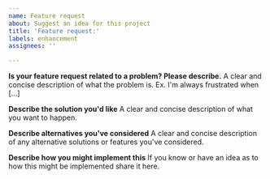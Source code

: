 ```yaml
---
name: Feature request
about: Suggest an idea for this project
title: 'Feature request:'
labels: enhancement
assignees: ''

---
```


**Is your feature request related to a problem? Please describe.**
A clear and concise description of what the problem is. Ex. I'm always frustrated when [...]

**Describe the solution you'd like**
A clear and concise description of what you want to happen.

**Describe alternatives you've considered**
A clear and concise description of any alternative solutions or features you've considered.

**Describe how you might implement this**
If you know or have an idea as to how this might be implemented share it here.
